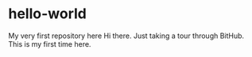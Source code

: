 # hello-world
My very first repository here
Hi there.
Just taking a tour through BitHub. 
This is my first time here.
